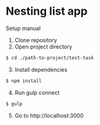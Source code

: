 # Nesting list app

Setup manual

1. Clone repository
2. Open project directory 
```sh
$ cd ./path-to-project/test-task
```
3. Install dependencies 
```sh
$ npm install
```
4. Run gulp connect
```sh
$ gulp
```
5. Go to http://localhost:3000